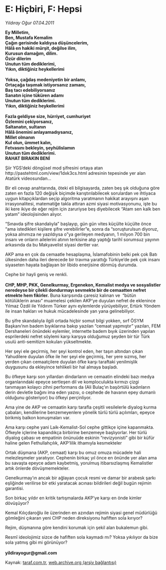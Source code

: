 # E: Hiçbiri, F: Hepsi

*Yıldıray Oğur 07.04.2011*

<div class="yazi"><p><b>Ey Milletim,<br/>Ben, Mustafa Kemalim<br/>Çağın gerisinde kaldıysa düşüncelerim,<br/>Hâlâ en hakiki mürşit, değilse ilim,<br/>Kurusun damağım, dilim.<br/>Özür dilerim<br/>Unutun tüm dediklerimi,<br/>Yıkın, diktiğiniz heykellerimi<br/><br/>Yoksa, çağdaş medeniyetin bir anlamı,<br/>Ortaçağa taşımak istiyorsanız zamanı,<br/>Baş tacı edebiliyorsanız<br/>Sanatın içine tüküren adamı<br/>Unutun tüm dediklerimi.<br/>Yıkın, diktiğiniz heykellerimi<br/><br/>Fazla geldiyse size, hürriyet, cumhuriyet<br/>Özlemini çekiyorsanız,<br/>Saltanatın, sultanın<br/>Hâlâ önemini anlayamadıysanız,<br/>Millet olmanın<br/>Kul olun, ümmet kalın,<br/>Fetvasını bekleyin, şeyhülislamın<br/>Unutun tüm dediklerimi.<br/>RAHAT BIRAKIN BENİ</b> </p>
<p>Şiir YGS’deki döngüsel mod şifresini ortaya atan http://pastehtml.com/view/1dxk3cs.html adresinin tepesinde yer alan Atatürk videosundan…</p>
<p>Bir eli cevap anahtarında, öteki eli bilgisayarda, zaten beş şık olduğuna göre zaten en fazla 120 değişik biçimde karıştırılabilecek sorulardan ve ihtiyaca uygun kitapçıklardan seçip algoritma yaratmanın hakikat arayışını aşan irrasyonalitesi, matematiğe takla attıran azmi siyasi motivasyonunu, işte bu iki kere ikiye de eğer rejim için zaruriyse beş diyebilecek “Atam sen kalk ben yatam” ideolojisinden alıyor.</p>
<p>“Sınavda şifre skandalıyla” başlayıp, gün gün vites küçülte küçülte önce “ama istedikleri kişilere şifre verebilirler”e, sonra da “soruşturulsun diyoruz, yoksa alnımıza ne yazıldıysa o”ya gerileyen medyanın, 1 milyon 700 bin insanı ve onların ailelerini atının terkisine atıp yaptığı tarihî sorumsuz yayının arkasında da bu Makyavelist siyasi dertler var.</p>
<p>AKP ama en çok da cemaatle hesaplaşma, İslamafobinin belki pek çok Batı ülkesinden daha ileri derecede bir travma yarattığı Türkiye’de pek çok insanı siyaseten hayata bağlayan bir libido enerjisine dönmüş durumda.</p>
<p>Cephe bir hayli geniş ve renkli.<br/><br/><b>CHP, MHP, PKK, Genelkurmay, Ergenekon, Kemalist medya ve sosyalistler neredeyse bir çilekli dondurmayı sevmekte bir de cemaatten nefret etmekte hem fikirler.</b> Buna karşısında çaresiz kalınan ve  “bütün kötülüklerin anası” muamelesi çekilen AKP’ye duyulan nefret de eklenince Yılmaz Özdil ile Yıldırım Türker aynı eylemlerde yürüyebiliyor, Ertürk Yöndem ile insan hakları ve hukuk mücadelesinde yan yana gelinebiliyor. </p>
<p>Bu şifre skandalıyla ilgili ortada hiçbir somut bilgi yokken, sırf ÖSYM Başkanı’nın badem bıyıklarına bakıp yazılan “cemaat yapmıştır” yazıları, FEM Dershaneleri önündeki eylemler, internette badem bıyık üzerinden yapılan esprilerdeki nefret söylemi karşı karşıya olduğumuz şeyden bir tür Türk usulü anti-semitizm kokuları yükseltmekte.</p>
<p>Her şeyi ele geçirmiş, her şeyi kontrol eden, her taşın altından çıkan Yahudilere duyulan öfke ile her şeyi ele geçirmiş, her yere sızmış, her yerden çıkan cemaatçilere duyulan öfke karşı taraftaki yenilmişlik duygusunu da ekleyince tehlikeli bir hal almaya başladı.</p>
<p>Bu öfkeye karşı son yıllardan dindarların ve cemaatin elindeki bazı medya organlarındaki epeyce sertleşen dil ve komploculukta kırmızı çizgi tanımayan kolaycı zihni performans da (Ali Bulaç’ın başörtülü kadınların derin devletle bağını ima eden yazısı, o cephede de havanın epey dumanlı olduğunu gösteriyor) bu öfkeyi perçinliyor.</p>
<p>Ama yine de AKP ve cemaatin karşı tarafla çeşitli vesilelerle diyalog kurma çabaları, kendilerine benzemeyenlere yönelik türlü türlü açılımları, epeyce birikmiş balkon konuşmaları var. </p>
<p>Ama karşı cephe yani Laik-Kemalist-Sol cephe gittikçe içine kapanmakta. Öfkeyle içlerine kapandıkça birbirine benzemeye başlıyorlar. Her türlü diyalog çabası ve empatinin önünuüde eskinin “revizyonisti” gibi bir küfür haline gelen Fethullahçılık, AKP’lilik ithamıyla kesmekteler</p>
<p>Ortak düşmana (AKP, cemaat) karşı bu omuz omuza mücadele hali melezleşmeler yaratıyor. Cephenin birkaç yıl önce en önünde yer alan ama bu savaşta epeyce adam kaybetmiş, yorulmuş itibarsızlaşmış Kemalistler artık önlerde dövüşmemekteler. </p>
<p>Genelkurmay’ın ancak bir ağlayan çocuk resmi ve damar bir arabesk şarkı eşliğinde verilirse bir etki yaratacak acınası bildirileri değil bugün rejimin garantisi.</p>
<p>Son birkaç yıldır en kritik tartışmalarda AKP’ye karşı en önde kimler dövüşüyor?</p>
<p>Kemal Kılıçdaroğlu ile üzerinden en azından rejimin siyasi genel müdürlüğü gömleğini çıkaran yeni CHP neden direksiyonu hafiften sola kırıyor?</p>
<p>Rejim, düşmanına göre kendini korumak için şekil alan bukalemun gibi.</p>
<p>Resmî ideolojimiz sizce de hafiften sola kaymadı mı? Yoksa yıkılıyor da bize sola yatmış gibi mi görünüyor?<br/><br/><b>yildirayogur@gmail.com</b></p>
</div>

Kaynak: [taraf.com.tr](http://www.taraf.com.tr/yildiray-ogur/makale-e-hicbiri-f-hepsi.htm), [web.archive.org (arşiv bağlantısı)](http://web.archive.org/web/20130709184047/http://www.taraf.com.tr/yildiray-ogur/makale-e-hicbiri-f-hepsi.htm)
